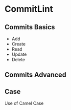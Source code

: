 # CommitLint

## Commits Basics
- Add
- Create
- Read
- Update
- Delete  

## Commits Advanced

<h2>Case</h2>
Use of Camel Case
